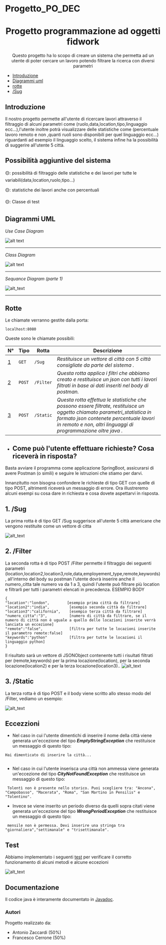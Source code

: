 # Progetto_PO_DEC
 <h1 align="center"> Progetto programmazione ad oggetti fidwork </h1>

<p align="center">
Questo progetto ha lo scopo di creare un sistema che permetta ad un utente di poter cercare un lavoro potendo filtrare la ricerca con diversi parametri
</p>

* [Introduzione](#intro)
* [Diagrammi uml](#uml)
* [rotte](#rotte)
* [/Sug](#/Sug)
<a name="intro"></a>
## Introduzione
Il nostro progetto permette all'utente di ricercare lavori attraverso il filtraggio di alcuni parametri come (ruolo,data,location,tipo,linguaggio ecc...),l'utente inoltre potrà visualizzare delle statistiche come (percentuale lavoro remoto e non ,quanti ruoli sono disponibili per quel linguaggio ecc...) riguardanti ad esempio il linguaggio scelto, il sistema infine ha la possibilità di suggerire all'utente 5 città.  

## Possibilità aggiuntive del sistema
🟡: possibilità di filtraggio delle statistiche e dei lavori per tutte le variabili(data,location,ruolo,tipo...)

🟡: statistiche dei lavori anche con percentuali 

🟡: Classe di test


<a name="uml"></a>
## Diagrammi UML

*Use Case Diagram*

![alt text](https://github.com/StomaticSP8/Progetto_PO_DEC/blob/prova_1/Screenshot%20(6).png)

***

*Class Diagram*

![alt text](https://github.com/StomaticSP8/Progetto_PO_DEC/blob/prova_1/Screenshot%20(7).png)

***


*Sequance Diagram (parte 1)*

![alt_text](https://github.com/StomaticSP8/Progetto_PO_DEC/blob/prova_1/work-project%20Sequence%20Diagram.jpg)

***


<a name="rotte"></a>
## Rotte
Le chiamate verranno gestite dalla porta:
```
localhost:8080
```
Queste sono le chiamate possibili:

N° | Tipo | Rotta | Descrizione
----- | ------------ | -------------------- | ----------------------
[1](#1) | ` GET ` | `/Sug` | *Restituisce un vettore di città con 5 città consigliate da parte del sistema .*
[2](#2) | ` POST ` | `/Filter` | *Questa rotta applica i filtri che abbiamo creato e restituisce un json con tutti i lavori filtrati in base ai dati inseriti nel body di postman.*
[3](#3) | ` POST ` | `/Static` | *Questa rotta effettua le statistiche che possono essere filtrate, restituisce un oggetto chiamato parametri_statistica in formato json contenete percentuale lavori in remoto e non, altri linguaggi di programmazione oltre java .*


* ## Come può l'utente effettuare richieste? Cosa riceverà in risposta? 

Basta avviare il programma come applicazione SpringBoot, assicurarsi di avere Postman (o simili) e seguire le istruzioni che stiamo per darvi.

Innanzitutto non bisogna confondere le richieste di tipo GET con quelle di tipo POST, altrimenti riceverà un messaggio di errore.
Ora illustreremo alcuni esempi su cosa dare in richiesta e cosa dovete aspettarvi in risposta.

<a name="/Sug"></a>
## 1.   /Sug

La prima rotta è di tipo GET /Sug suggerisce all'utente 5 città americane che vengono restituite come un vettore di citta 

![alt_text](https://github.com/ceviscar4/ProgettoPao/blob/main/Screenshot%20(9).png)

<a name=/Filter></a>
## 2.   /Filter

La seconda rotta è di tipo POST /Filter permette il filtraggio dei seguenti parametri (location,location2,location3,role,data,employement_type,remote,keywords), all'interno del body su postman l'utente dovrà inserire anche il numero_citta tale numero va da 1 a 3, quindi l'utente può filtrare più location e filtrarli per tutti i parametri elencati in precedenza.
ESEMPIO BODY
```
{
"location":"london",        [esempio prima città da filtrare]
"location2":"india",         [esempio seconda città da filtrare]
"location3":"california",    [esempio terza città da filtrare]
"numero_citta":"3",          [numero di città da filtrare, se il numero di città non è uguale a quello delle locazioni inserite verrà lanciata un eccezione] 
"remote":"false",            [filtra per tutte le locazioni inserite il parametro remote:false]
"keywords":"python"          [filtra per tutte le locazioni il linguaggio python] 
}
```
Il risultato sarà un vettore di JSONObject contenente tutti i risultati filtrati per (remote,keywords) per la prima locazione(location), per la seconda locazione(location2) e per la terza locazione(location3)..
![alt_text](https://github.com/ceviscar4/ProgettoPao/blob/main/Screenshot%20(11).png)



<a name=/Static></a>
## 3.    /Static

La terza rotta è di tipo POST e il body viene scritto allo stesso modo del /Filter, vediamo un esempio:

![alt_text](https://github.com/ceviscar4/ProgettoPao/blob/main/Screenshot%20(16).png)

<a name=Eccezzioni></a>
## Eccezzioni 

   * Nel caso in cui l'utente dimentichi di inserire il nome della città viene generata un'eccezione del tipo ***EmptyStringException*** che restituisce un messaggio di questo tipo:
   
```
Hai dimenticato di inserire la città...
     
```

  * Nel caso in cui l'utente inserisca una città non ammessa viene generata un'eccezione del tipo ***CityNotFoundException*** che restituisce un messaggio di questo tipo:

   ```
    Tolentì non è presente nello storico. Puoi scegliere tra: "Ancona", "Campobasso", "Macerata", "Roma", "San Martino in Pensilis" e "Tolentino".
   ```

   * Invece se viene inserito un periodo diverso da quelli sopra citati viene generata un'eccezione del tipo ***WrongPeriodException*** che restituisce un messaggio di questo tipo:

   ```
    mensile non è permessa. Devi inserire una stringa tra "giornaliera","settimanale" e "trisettimanale".
   ```


<a name="test"></a>
## Test

Abbiamo implementato i seguenti [test](https://github.com/FedericaParlapiano/Progetto-Programmazione-Ad-Oggetti/tree/master/WeatherApp/src/test/java/com/project/WeatherApp) per verificare il corretto funzionamento di alcuni metodi e alcune eccezioni

![alt_text](https://github.com/FedericaParlapiano/Progetto-Programmazione-Ad-Oggetti/blob/master/UML/Test.jpg)



<a name="doc"></a>
## Documentazione
Il codice java è interamente documentato in [Javadoc](https://github.com/StomaticSP8/Progetto_PO_DEC/tree/prova_1/PPO_Dicembre/doc).


<a name="autor"></a>
### Autori
Progetto realizzato da:
- Antonio Zaccardi (50%)
- Francesco Cerrone (50%)

